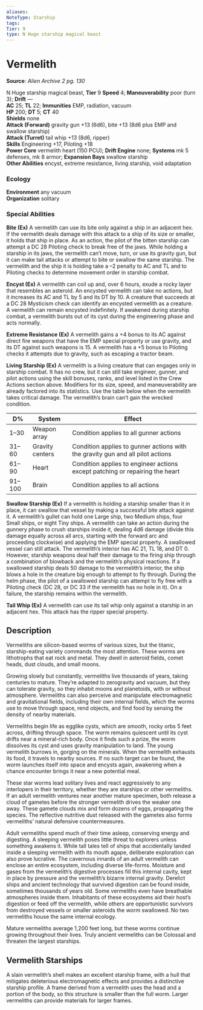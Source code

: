 ```yaml
---
aliases: 
NoteType: Starship
tags: 
Tier: 9
type: N Huge starship magical beast
---
```


# Vermelith

**Source**:  _Alien Archive 2 pg. 130_

N Huge starship magical beast, **Tier** 9 
**Speed** 4; **Maneuverability** poor (turn 3); **Drift** —  
**AC** 25; **TL** 22; **Immunities** EMP, radiation, vacuum  
**HP** 200; **DT** 5; **CT** 40  
**Shields** none  
**Attack (Forward)** gravity gun +13 (6d6), bite +13 (8d6 plus EMP and swallow starship)  
**Attack (Turret)** tail whip +13 (8d6, ripper)  
**Skills** Engineering +17, Piloting +18  
**Power Core** vermelith heart (150 PCU); **Drift Engine** none; **Systems** mk 5 defenses, mk 8 armor; **Expansion Bays** swallow starship  
**Other Abilities** encyst, extreme resistance, living starship, void adaptation

### Ecology

**Environment** any vacuum  
**Organization** solitary

### Special Abilities

**Bite (Ex)** A vermelith can use its bite only against a ship in an adjacent hex. If the vermelith deals damage with this attack to a ship of its size or smaller, it holds that ship in place. As an action, the pilot of the bitten starship can attempt a DC 28 Piloting check to break free of the jaws. While holding a starship in its jaws, the vermelith can’t move, turn, or use its gravity gun, but it can make tail attacks or attempt to bite or swallow the same starship. The vermelith and the ship it is holding take a –2 penalty to AC and TL and to Piloting checks to determine movement order in starship combat.

**Encyst (Ex)** A vermelith can coil up and, over 6 hours, exude a rocky layer that resembles an asteroid. An encysted vermelith can take no actions, but it increases its AC and TL by 5 and its DT by 10. A creature that succeeds at a DC 28 Mysticism check can identify an encysted vermelith as a creature. A vermelith can remain encysted indefinitely. If awakened during starship combat, a vermelith bursts out of its cyst during the engineering phase and acts normally.

**Extreme Resistance (Ex)** A vermelith gains a +4 bonus to its AC against direct fire weapons that have the EMP special property or use gravity, and its DT against such weapons is 15. A vermelith has a +5 bonus to Piloting checks it attempts due to gravity, such as escaping a tractor beam.

**Living Starship (Ex)** A vermelith is a living creature that can engages only in starship combat. It has no crew, but it can still take engineer, gunner, and pilot actions using the skill bonuses, ranks, and level listed in the Crew Actions section above. Modifiers for its size, speed, and maneuverability are already factored into its statistics. Use the table below when the vermelith takes critical damage. The vermelith’s brain can’t gain the wrecked condition.

| D%     | System          | Effect                                                                         |
|--------|-----------------|--------------------------------------------------------------------------------|
| 1–30   | Weapon array    | Condition applies to all gunner actions                                        |
| 31–60  | Gravity centers | Condition applies to gunner actions with the gravity gun and all pilot actions |
| 61–90  | Heart           | Condition applies to engineer actions except patching or repairing the heart   |
| 91–100 | Brain           | Condition applies to all actions                                               |


  
**Swallow Starship (Ex)** If a vermelith is holding a starship smaller than it in place, it can swallow that vessel by making a successful bite attack against it. A vermelith’s gullet can hold one Large ship, two Medium ships, four Small ships, or eight Tiny ships. A vermelith can take an action during the gunnery phase to crush starships inside it, dealing 4d6 damage (divide this damage equally across all arcs, starting with the forward arc and proceeding clockwise) and applying the EMP special property. A swallowed vessel can still attack. The vermelith’s interior has AC 21, TL 18, and DT 0. However, starship weapons deal half their damage to the firing ship through a combination of blowback and the vermelith’s physical reactions. If a swallowed starship deals 50 damage to the vermelith’s interior, the ship blows a hole in the creature big enough to attempt to fly through. During the helm phase, the pilot of a swallowed starship can attempt to fly free with a Piloting check (DC 28, or DC 33 if the vermelith has no hole in it). On a failure, the starship remains within the vermelith.

**Tail Whip (Ex)** A vermelith can use its tail whip only against a starship in an adjacent hex. This attack has the ripper special property.

## Description

Vermeliths are silicon-based worms of various sizes, but the titanic, starship-eating variety commands the most attention. These worms are lithotrophs that eat rock and metal. They dwell in asteroid fields, comet heads, dust clouds, and small moons.

Growing slowly but constantly, vermeliths live thousands of years, taking centuries to mature. They’re adapted to zerogravity and vacuum, but they can tolerate gravity, so they inhabit moons and planetoids, with or without atmosphere. Vermeliths can also perceive and manipulate electromagnetic and gravitational fields, including their own internal fields, which the worms use to move through space, rend objects, and find food by sensing the density of nearby materials.

Vermeliths begin life as egglike cysts, which are smooth, rocky orbs 5 feet across, drifting through space. The worm remains quiescent until its cyst drifts near a mineral-rich body. Once it finds such a prize, the worm dissolves its cyst and uses gravity manipulation to land. The young vermelith burrows in, gorging on the minerals. When the vermelith exhausts its food, it travels to nearby sources. If no such target can be found, the worm launches itself into space and encysts again, awakening when a chance encounter brings it near a new potential meal.

These star worms lead solitary lives and react aggressively to any interlopers in their territory, whether they are starships or other vermeliths. If an adult vermelith ventures near another mature specimen, both release a cloud of gametes before the stronger vermelith drives the weaker one away. These gamete clouds mix and form dozens of eggs, propagating the species. The reflective nutritive dust released with the gametes also forms vermeliths’ natural defensive countermeasures.

Adult vermeliths spend much of their time asleep, conserving energy and digesting. A sleeping vermelith poses little threat to explorers unless something awakens it. While tall tales tell of ships that accidentally landed inside a sleeping vermelith with its mouth agape, deliberate exploration can also prove lucrative. The cavernous innards of an adult vermelith can enclose an entire ecosystem, including diverse life-forms. Moisture and gases from the vermelith’s digestive processes fill this internal cavity, kept in place by pressure and the vermelith’s bizarre internal gravity. Derelict ships and ancient technology that survived digestion can be found inside, sometimes thousands of years old. Some vermeliths even have breathable atmospheres inside them. Inhabitants of these ecosystems aid their host’s digestion or feed off the vermelith, while others are opportunistic survivors from destroyed vessels or smaller asteroids the worm swallowed. No two vermeliths house the same internal ecology.

Mature vermeliths average 1,200 feet long, but these worms continue growing throughout their lives. Truly ancient vermeliths can be Colossal and threaten the largest starships.

## Vermelith Starships

A slain vermelith’s shell makes an excellent starship frame, with a hull that mitigates deleterious electromagnetic effects and provides a distinctive starship profile. A frame derived from a vermelith uses the head and a portion of the body, so this structure is smaller than the full worm. Larger vermeliths can provide materials for larger frames.
